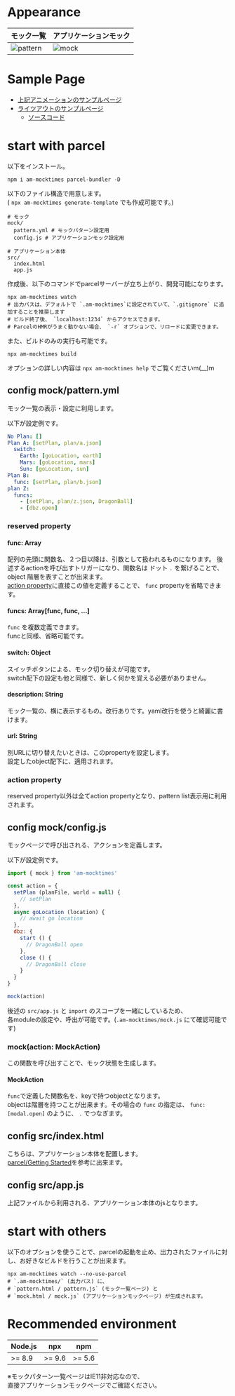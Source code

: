 # Appearance

| モック一覧 | アプリケーションモック |
| --- | --- |
| ![pattern](https://ampcpmgp.github.io/am-mocktimes/images/am-mocktimes-pattern.gif) | ![mock](https://ampcpmgp.github.io/am-mocktimes/images/am-mocktimes-mock.gif) |

# Sample Page
* [上記アニメーションのサンプルページ](https://ampcpmgp.github.io/am-mocktimes/docs/mock.html?__amMocktimes__=%255B%255B%2522setFullSettings%2522%255D%255D)
* [ライツアウトのサンプルページ](https://ampcpmgp.gitlab.io/plane-puzzle/pattern.html)
  * [ソースコード](https://gitlab.com/ampcpmgp/plane-puzzle)

# start with parcel
以下をインストール。  

```
npm i am-mocktimes parcel-bundler -D
```

以下のファイル構造で用意します。  
 ( `npx am-mocktimes generate-template` でも作成可能です。)

```shell
# モック
mock/
  pattern.yml # モックパターン設定用
  config.js # アプリケーションモック設定用

# アプリケーション本体
src/
  index.html
  app.js
```

作成後、以下のコマンドでparcelサーバーが立ち上がり、開発可能になります。  

```shell
npx am-mocktimes watch
# 出力パスは、デフォルトで `.am-mocktimes`に設定されていて、`.gitignore` に追加することを推奨します
# ビルド終了後、 `localhost:1234` からアクセスできます。
# ParcelのHMRがうまく動かない場合、 `-r` オプションで、リロードに変更できます。
```

また、ビルドのみの実行も可能です。
```shell
npx am-mocktimes build
```

オプションの詳しい内容は `npx am-mocktimes help` でご覧くださいm(__)m

## config mock/pattern.yml
モック一覧の表示・設定に利用します。  

以下が設定例です。
```yaml
No Plan: []
Plan A: [setPlan, plan/a.json]
  switch:
    Earth: [goLocation, earth]
    Mars: [goLocation, mars]
    Sun: [goLocation, sun]
Plan B:
  func: [setPlan, plan/b.json]
plan Z:
  funcs:
    - [setPlan, plan/z.json, DragonBall]
    - [dbz.open]
```

### reserved property

#### func: Array
配列の先頭に関数名、２つ目以降は、引数として扱われるものになります。
後述するactionを呼び出すトリガーになり、関数名は ドット `.` を繋げることで、object 階層を表すことが出来ます。  
[action property](#action-property)に直接この値を定義することで、 `func` propertyを省略できます。


#### funcs: Array[func, func, ...]
`func` を複数定義できます。  
funcと同様、省略可能です。

#### switch: Object
スイッチボタンによる、モック切り替えが可能です。  
switch配下の設定も他と同様で、新しく何かを覚える必要がありません。

#### description: String
モック一覧の、横に表示するもの。改行ありです。yaml改行を使うと綺麗に書けます。  

#### url: String
別URLに切り替えたいときは、このpropertyを設定します。  
設定したobject配下に、適用されます。  


### action property
reserved property以外は全てaction propertyとなり、pattern list表示用に利用されます。

## config mock/config.js
モックページで呼び出される、アクションを定義します。  

以下が設定例です。
```js
import { mock } from 'am-mocktimes'

const action = {
  setPlan (planFile, world = null) {
    // setPlan
  },
  async goLocation (location) {
    // await go location
  },
  dbz: {
    start () {
      // DragonBall open
    },
    close () {
      // DragonBall close
    }
  }
}

mock(action)
```

後述の `src/app.js` と `import` のスコープを一緒にしているため、  
各moduleの設定や、呼出が可能です。(`.am-mocktimes/mock.js` にて確認可能です)

### mock(action: MockAction)
この関数を呼び出すことで、モック状態を生成します。  

#### MockAction
`func`で定義した関数名を、keyで持つobjectとなります。  
objectは階層を持つことが出来ます。その場合の `func` の指定は、 `func: [modal.open]` のように、 `.` でつなぎます。    


## config src/index.html
こちらは、アプリケーション本体を配置します。  
[parcel/Getting Started](https://parceljs.org/getting_started.html)を参考に出来ます。



## config src/app.js
上記ファイルから利用される、アプリケーション本体のjsとなります。  



# start with others
以下のオプションを使うことで、parcelの起動を止め、出力されたファイルに対し、お好きなビルドを行うことが出来ます。
```shell
npx am-mocktimes watch --no-use-parcel
# `.am-mocktimes/` (出力パス) に、
# `pattern.html / pattern.js` (モック一覧ページ) と
# `mock.html / mock.js` (アプリケーションモックページ) が生成されます。
```


# Recommended environment

| Node.js | npx | npm |
| --- | --- | --- |
| >= 8.9 | >= 9.6 | >= 5.6 |

※モックパターン一覧ページはIE11非対応なので、  
直接アプリケーションモックページでご確認ください。
